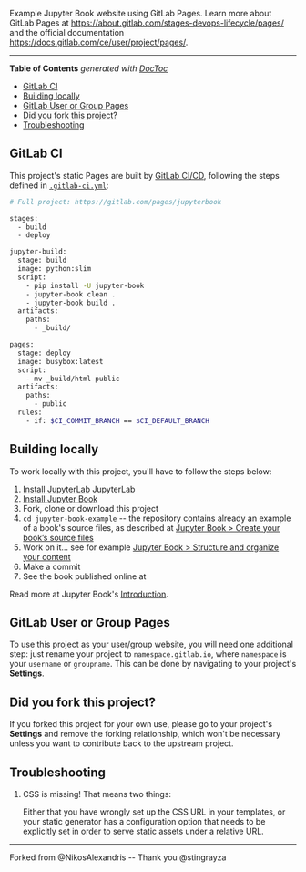 Example Jupyter Book website using GitLab Pages. 
Learn more about GitLab Pages at https://about.gitlab.com/stages-devops-lifecycle/pages/ and the official
documentation https://docs.gitlab.com/ce/user/project/pages/.

---

<!-- START doctoc generated TOC please keep comment here to allow auto update -->
<!-- DON'T EDIT THIS SECTION, INSTEAD RE-RUN doctoc TO UPDATE -->
**Table of Contents**  *generated with [DocToc](https://github.com/thlorenz/doctoc)*

- [GitLab CI](#gitlab-ci)
- [Building locally](#building-locally)
- [GitLab User or Group Pages](#gitlab-user-or-group-pages)
- [Did you fork this project?](#did-you-fork-this-project)
- [Troubleshooting](#troubleshooting)

<!-- END doctoc generated TOC please keep comment here to allow auto update -->

## GitLab CI

This project's static Pages are built by [GitLab CI/CD][ci], following the steps
defined in [`.gitlab-ci.yml`](.gitlab-ci.yml):

```bash
# Full project: https://gitlab.com/pages/jupyterbook

stages:
  - build
  - deploy

jupyter-build:
  stage: build
  image: python:slim
  script:
    - pip install -U jupyter-book
    - jupyter-book clean .
    - jupyter-book build .
  artifacts:
    paths:
      - _build/

pages:
  stage: deploy
  image: busybox:latest
  script:
    - mv _build/html public
  artifacts:
    paths:
      - public
  rules:
    - if: $CI_COMMIT_BRANCH == $CI_DEFAULT_BRANCH
```

## Building locally

To work locally with this project, you'll have to follow the steps below:

1. [Install JupyterLab](https://jupyter.org/install) JupyterLab
1. [Install Jupyter Book](https://jupyterbook.org/start/overview.html#install-jupyter-book)
1. Fork, clone or download this project
1. `cd jupyter-book-example` -- the repository contains already an example of a
   book's source files, as described at [Jupyter Book > Create your book’s source files](https://jupyterbook.org/start/create.html#create-your-books-source-files)
1. Work on it... see for example [Jupyter Book > Structure and organize your content](https://jupyterbook.org/basics/organize.html)
1. Make a commit
1. See the book published online at 

Read more at Jupyter Book's [Introduction](https://jupyterbook.org/intro.html).

## GitLab User or Group Pages

To use this project as your user/group website, you will need one additional
step: just rename your project to `namespace.gitlab.io`, where `namespace` is
your `username` or `groupname`. This can be done by navigating to your
project's **Settings**.

## Did you fork this project?

If you forked this project for your own use, please go to your project's
**Settings** and remove the forking relationship, which won't be necessary
unless you want to contribute back to the upstream project.

## Troubleshooting

1. CSS is missing! That means two things:

    Either that you have wrongly set up the CSS URL in your templates, or
    your static generator has a configuration option that needs to be explicitly
    set in order to serve static assets under a relative URL.

[ci]: https://about.gitlab.com/gitlab-ci/
[jupyter-book]: http://jupyterbook.org
[install]: https://jupyterbook.org/start/overview.html#install-jupyter-book
[documentation]: https://jupyterbook.org/intro.html

----

Forked from @NikosAlexandris -- Thank you @stingrayza
